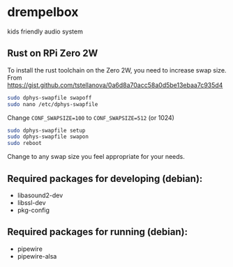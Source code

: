# drempelbox

kids friendly audio system

## Rust on RPi Zero 2W

To install the rust toolchain on the Zero 2W, you need to increase swap size.
From https://gist.github.com/tstellanova/0a6d8a70acc58a0d5be13ebaa7c935d4

```bash
sudo dphys-swapfile swapoff
sudo nano /etc/dphys-swapfile
```

Change `CONF_SWAPSIZE=100` to `CONF_SWAPSIZE=512` (or 1024)

```bash
sudo dphys-swapfile setup
sudo dphys-swapfile swapon
sudo reboot
```

Change to any swap size you feel appropriate for your needs.

## Required packages for developing (debian):

- libasound2-dev
- libssl-dev
- pkg-config

## Required packages for running (debian):

- pipewire
- pipewire-alsa
